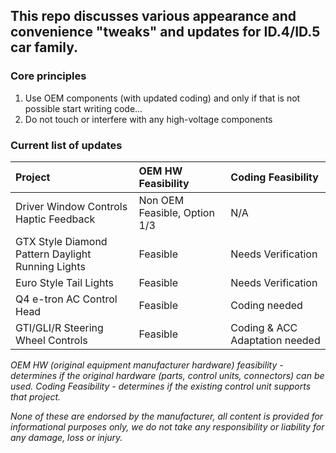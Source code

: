 ## This repo discusses various appearance and convenience "tweaks" and updates for ID.4/ID.5 car family. 

### Core principles

1.	Use OEM components (with updated coding) and only if that is not possible start writing code...
2.	Do not touch or interfere with any high-voltage components

### Current list of updates



| Project | OEM HW Feasibility | Coding Feasibility |
| :------------- | :------------- | :------------- |
| Driver Window Controls Haptic Feedback | Non OEM Feasible, Option 1/3 | N/A |
| GTX Style Diamond Pattern Daylight Running Lights | Feasible | Needs Verification |
| Euro Style Tail Lights | Feasible | Needs Verification |
| Q4 e-tron AC Control Head | Feasible | Coding needed |
| GTI/GLI/R Steering Wheel Controls | Feasible | Coding & ACC Adaptation needed |


   _OEM HW (original equipment manufacturer hardware) feasibility - determines if the original hardware (parts, control units, connectors) can be used. Coding Feasibility - determines if the existing control unit supports that project._


_None of these are endorsed by the manufacturer, all content is provided for informational purposes only, we do not take any responsibility or liability for any damage, loss or injury._
